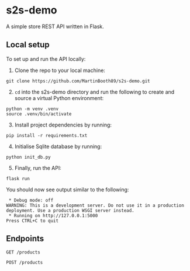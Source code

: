 # s2s-demo

A simple store REST API written in Flask.

## Local setup

To set up and run the API locally:

1. Clone the repo to your local machine:
```
git clone https://github.com/MartinBooth89/s2s-demo.git
```
2. ```cd``` into the s2s-demo directory and run the following to create and source a virtual Python environment:
```
python -m venv .venv
source .venv/bin/activate
```
3. Install project dependencies by running:
```
pip install -r requirements.txt
```
4. Initialise Sqlite database by running:
```
python init_db.py
``` 
5. Finally, run the API:
```
flask run
```
You should now see output similar to the following:
```
 * Debug mode: off
WARNING: This is a development server. Do not use it in a production deployment. Use a production WSGI server instead.
 * Running on http://127.0.0.1:5000
Press CTRL+C to quit
```

## Endpoints

```
GET /products
```

```
POST /products
```
